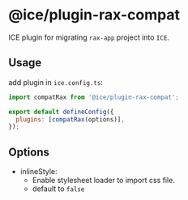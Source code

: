 # @ice/plugin-rax-compat

ICE plugin for migrating `rax-app` project into `ICE`.

## Usage

add plugin in `ice.config.ts`:

```js
import compatRax from '@ice/plugin-rax-compat';

export default defineConfig({
  plugins: [compatRax(options)],
});
```

## Options

- inlineStyle: 
  - Enable stylesheet loader to import css file.
  - default to `false`
  
